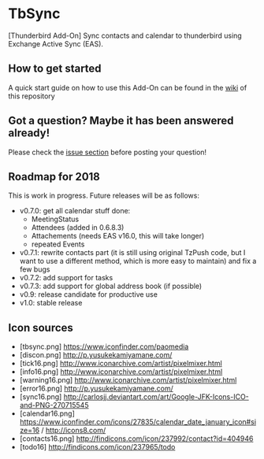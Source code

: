 # TbSync
[Thunderbird Add-On] Sync contacts and calendar to thunderbird using Exchange Active Sync (EAS). 

## How to get started

A quick start guide on how to use this Add-On can be found in the [wiki](https://github.com/jobisoft/TbSync/wiki/How-to-get-started) of this repository

## Got a question? Maybe it has been answered already!

Please check the [issue section](https://github.com/jobisoft/TbSync/issues?utf8=%E2%9C%93&q=is%3Aissue%20label%3Aquestion%20) before posting your question!

## Roadmap for 2018

This is work in progress. Future releases will be as follows:

* v0.7.0: get all calendar stuff done:
  - MeetingStatus
  - Attendees (added in 0.6.8.3)
  - Attachements (needs EAS v16.0, this will take longer)
  - repeated Events
* v0.7.1: rewrite contacts part (it is still using original TzPush code, but I want to use a different method, which is more easy to maintain) and fix a few bugs
* v0.7.2: add support for tasks
* v0.7.3: add support for global address book (if possible)
* v0.9: release candidate for productive use
* v1.0: stable release

## Icon sources

* [tbsync.png] https://www.iconfinder.com/paomedia 
* [discon.png] http://p.yusukekamiyamane.com/
* [tick16.png] http://www.iconarchive.com/artist/pixelmixer.html
* [info16.png] http://www.iconarchive.com/artist/pixelmixer.html
* [warning16.png] http://www.iconarchive.com/artist/pixelmixer.html
* [error16.png] http://p.yusukekamiyamane.com/
* [sync16.png] http://carlosjj.deviantart.com/art/Google-JFK-Icons-ICO-and-PNG-270715545
* [calendar16.png] https://www.iconfinder.com/icons/27835/calendar_date_january_icon#size=16 / http://icons8.com/
* [contacts16.png] http://findicons.com/icon/237992/contact?id=404946
* [todo16] http://findicons.com/icon/237965/todo
